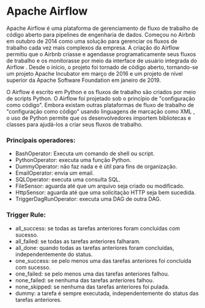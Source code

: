 # Apache Airflow
Apache Airflow é uma plataforma de gerenciamento de fluxo de trabalho de código aberto para pipelines de engenharia de dados. Começou no Airbnb em outubro de 2014 como uma solução para gerenciar os fluxos de trabalho cada vez mais complexos da empresa. A criação do Airflow permitiu que o Airbnb criasse e agendasse programaticamente seus fluxos de trabalho e os monitorasse por meio da interface de usuário integrada do Airflow . Desde o início, o projeto foi tornado de código aberto, tornando-se um projeto Apache Incubator em março de 2016 e um projeto de nível superior da Apache Software Foundation em janeiro de 2019.

O Airflow é escrito em Python e os fluxos de trabalho são criados por meio de scripts Python. O Airflow foi projetado sob o princípio de "configuração como código". Embora existam outras plataformas de fluxo de trabalho de "configuração como código" usando linguagens de marcação como XML , o uso de Python permite que os desenvolvedores importem bibliotecas e classes para ajudá-los a criar seus fluxos de trabalho.

### Principais operadores:
- BashOperator: Executa um comando de shell ou script.
- PythonOperator: executa uma função Python.
- DummyOperator: não faz nada e é útil para fins de organização.
- EmailOperator: envia um email.
- SQLOperator: executa uma consulta SQL.
- FileSensor: aguarda até que um arquivo seja criado ou modificado.
- HttpSensor: aguarda até que uma solicitação HTTP seja bem sucedida.
- TriggerDagRunOperator: executa uma DAG de outra DAG.

### Trigger Rule:
- all_success: se todas as tarefas anteriores foram concluídas com sucesso. 
- all_failed: se todas as tarefas anteriores falharam.
- all_done: quando todas as tarefas anteriores foram concluídas, independentemente do status.
- one_success: se pelo menos uma das tarefas anteriores foi concluída com sucesso.
- one_failed: se pelo menos uma das tarefas anteriores falhou.
- none_failed: se nenhuma das tarefas anteriores falhou.
- none_skipped: se nenhuma das tarefas anteriores foi pulada.
- dummy: a tarefa é sempre executada, independentemente do status das tarefas anteriores.
